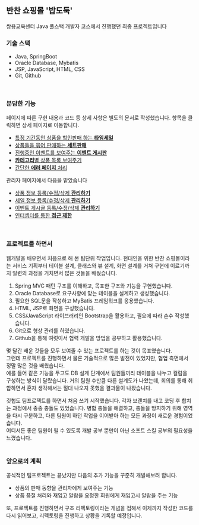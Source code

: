## 반찬 쇼핑몰 '밥도둑'   
쌍용교육센터 Java 풀스택 개발자 코스에서 진행했던 최종 프로젝트입니다  



### 기술 스택

- Java, SpringBoot
- Oracle Database, Mybatis
- JSP, JavaScript, HTML, CSS 
- Git, Github  
<br/>

### 분담한 기능

페이지에 따른 구현 내용과 코드 등 상세 사항은 별도의 문서로 작성했습니다.
항목을 클릭하면 상세 페이지로 이동합니다.

- [특정 기간동안 상품을 할인판매 하는 **타임세일**](./documents/timesale.md)
- [상품들을 묶어 판매하는 **세트판매**](./documents/sets.md)
- [진행중인 이벤트를 보여주는 **이벤트 게시판**](./documents/events.md)
- [**카테고리**별 상품 목록 보여주기](./documents/category.md)  
- [간단한 **에러 페이지** 처리](./documents/errorpage.md)  
  
관리자 페이지에서 다음을 맡았습니다

- [상품 정보 등록/수정/삭제 **관리하기**](./documents/admin_product.md)
- [세일 정보 등록/수정/삭제 **관리하기**](./documents/admin_sale.md)
- [이벤트 게시글 등록/수정/삭제 **관리하기**](./documents/admin_event.md)  
- [인터셉터를 통한 **접근 제한**](./documents/admin_intercepter.md)  

<br/>

### 프로젝트를 하면서

웹개발을 배우면서 처음으로 해 본 팀단위 작업입니다. 현대인을 위한 반찬 쇼핑몰이라는 서비스 기획부터 테이블 설계, 클래스와 뷰 설계, 화면 설계를 거쳐 구현에 이르기까지 일련의 과정을 거치면서 많은 것들을 배웠습니다. 



1. Spring MVC 패턴 구조를 이해하고, 목표한 구조와 기능을 구현했습니다.
2. Oracle Database로 요구사항에 맞는 테이블을 설계하고 생성했습니다.
3. 필요한 SQL문을 작성하고 MyBatis 프레임워크를 응용했습니다.
4. HTML, JSP로 화면을 구성했습니다.
6. CSS/JavaScript 라이브러리인 Bootstrap을 활용하고, 필요에 따라 손수 작성했습니다. 
7. Git으로 형상 관리를 하였습니다.
8. Github을 통해 여럿이서 협력 개발을 방법을 공부하고 활용했습니다.  



몇 달간 배운 것들을 모두 보여줄 수 있는 프로젝트를 하는 것이 목표였습니다.  
그런데 프로젝트를 진행하면서 물론 기술적으로 많은 발전이 있었지만, 협업 측면에서 정말 많은 것을 배웠습니다.  
예를 들어 같은 기능을 두고도 DB 설계 단계에서 팀원들끼리 테이블을 나누고 컬럼을 구성하는 방식이 달랐습니다. 거의 팀원 수만큼 다른 설계도가 나왔는데, 회의를 통해 취합하면서 혼자 생각해서는 절대 나오지 못했을 결과물이 나왔습니다. 

깃헙도 팀프로젝트를 하면서 처음 쓰기 시작했습니다. 각자 브랜치를 내고 코딩 후 합치는 과정에서 종종 충돌도 있었습니다. 병합 충돌을 해결하고, 충돌을 방지하기 위해 영역을 다시 구분하고, 다른 팀원이 하던 작업을 이어받아 하는 모든 과정이 새로운 경험이었습니다.  
어디서든 좋은 팀원이 될 수 있도록 개발 공부 뿐만이 아닌 소프트 스킬 공부의 필요성을 느꼈습니다.  
<br/>

### 앞으로의 계획

공식적인 팀프로젝트는 끝났지만 다음의 추가 기능을 꾸준히 개발해보려 합니다.

- 상품의 판매 동향을 관리자에게 보여주는 기능
- 상품 품절 처리와 재입고 알람을 요청한 회원에게 재입고시 알람을 주는 기능



또, 프로젝트를 진행하면서 구조 리펙토링이라는 개념을 접해서 이제까지 작성한 코드를 다시 읽어보고, 리펙토링을 진행하고 상황을 기록할 예정입니다.  
<br/>
<br/>
<br/>


 
